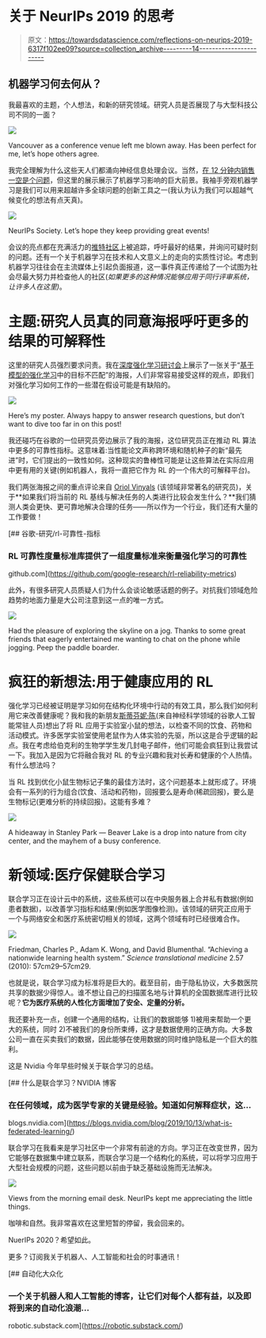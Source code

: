 # 关于 NeurIPs 2019 的思考

> 原文：<https://towardsdatascience.com/reflections-on-neurips-2019-6317f102ee09?source=collection_archive---------14----------------------->

## 机器学习何去何从？

我最喜欢的主题，个人想法，和新的研究领域。研究人员是否展现了与大型科技公司不同的一面？

![](img/2888b1ac2a4effb3fbe66873283a598b.png)

Vancouver as a conference venue left me blown away. Has been perfect for me, let’s hope others agree.

我完全理解为什么这些天人们都涌向神经信息处理会议。当然，[在 12 分钟内销售一空是个问题](https://www.forbes.com/sites/samshead/2018/09/05/ai-researchers-left-disappointed-as-nips-sells-out-in-under-12-minutes/#4be6caea20e9)，但这里的展示展示了机器学习影响的巨大前景。我袖手旁观机器学习是我们可以用来超越许多全球问题的创新工具之一(我认为认为我们可以超越气候变化的想法有点天真)。

![](img/f9892c3bacdb01c20ac6e74fc1d665f4.png)

NeurIPs Society. Let’s hope they keep providing great events!

会议的亮点都在充满活力的[推特社区](https://twitter.com/hashtag/NeurIPS2019?src=hashtag_click)上被追踪，呼吁最好的结果，并询问可疑时刻的问题。还有一个关于机器学习在技术和人文意义上的走向的实质性讨论。考虑到机器学习往往会在主流媒体上引起负面报道，这一事件真正传递给了一个试图为社会尽最大努力并检查他人的社区(*如果更多的这种情况能够应用于同行评审系统，让许多人在这里)*。

# 主题:研究人员真的同意海报呼吁更多的结果的可解释性

这里的研究人员强烈要求问责。我在[深度强化学习研讨会](https://sites.google.com/view/deep-rl-workshop-neurips-2019/home)上展示了一张关于“[基于模型的强化学习](http://people.eecs.berkeley.edu/~nol/paper_mbrl_mismatch.pdf)中的目标不匹配”的海报，人们非常容易接受这样的观点，即我们对强化学习如何工作的一些潜在假设可能是有缺陷的。

![](img/f9f9e5ec2e7270e7666d99a8f33a2731.png)

Here’s my poster. Always happy to answer research questions, but don’t want to dive too far in on this post!

我还碰巧在谷歌的一位研究员旁边展示了我的海报，这位研究员正在推动 RL 算法中更多的可靠性指标。这意味着:当性能论文声称跨环境和随机种子的新“最先进”时，它们提出的一致性如何。这种现实的鲁棒性可能是让这些算法在实际应用中更有用的关键(例如机器人，我将一直把它作为 RL 的一个伟大的可解释平台)。

我们两张海报之间的重点评论来自 [Oriol Vinyals](https://ai.google/research/people/OriolVinyals/) (该领域非常著名的研究员)，关于**如果我们将当前的 RL 基线与解决任务的人类进行比较会发生什么？**我们猜测人类会更快、更可靠地解决合理的任务——所以作为一个行业，我们还有大量的工作要做！

[](https://github.com/google-research/rl-reliability-metrics) [## 谷歌-研究/rl-可靠性-指标

### RL 可靠性度量标准库提供了一组度量标准来衡量强化学习的可靠性

github.com](https://github.com/google-research/rl-reliability-metrics) 

此外，有很多研究人员质疑人们为什么会谈论敏感话题的例子。对抗我们领域危险趋势的地面力量是大公司注意到这一点的唯一方式。

![](img/cdf54fa251d69f4d48d13b52101f754a.png)

Had the pleasure of exploring the skyline on a jog. Thanks to some great friends that eagerly entertained me wanting to chat on the phone while jogging. Peep the paddle boarder.

# 疯狂的新想法:用于健康应用的 RL

强化学习已经被证明是学习如何在结构化环境中行动的有效工具，那么我们如何利用它来改善健康呢？我和我的新朋友[斯蒂芬妮·陈](https://www.linkedin.com/in/scychan/)(来自神经科学领域的谷歌人工智能常驻人员)想出了将 RL 应用于实验室小鼠的想法，以检查不同的饮食、药物和活动模式。许多医学实验室使用老鼠作为人体实验的先驱，所以这是合乎逻辑的起点。我在考虑给伯克利的生物学学生发几封电子邮件，他们可能会疯狂到让我尝试一下。我加入是因为它将融合我对 RL 的专业兴趣和我对长寿和健康的个人热情。有什么想法吗？

当 RL 找到优化小鼠生物标记子集的最佳方法时，这个问题基本上就形成了。环境会有一系列的行为组合(饮食、活动和药物)，回报要么是寿命(稀疏回报)，要么是生物标记(更难分析的持续回报)。这能有多难？

![](img/bfcc5c42f5be2a0918c3162abee221d2.png)

A hideaway in Stanley Park — Beaver Lake is a drop into nature from city center, and the mayhem of a busy conference.

# 新领域:医疗保健联合学习

联合学习正在设计云中的系统，这些系统可以在中央服务器上合并私有数据(例如患者数据)，以改善学习指标和结果(例如医学图像检测)。该领域的研究正应用于一个与网络安全和医疗系统密切相关的领域，这两个领域有时已经很难合作。

![](img/d7176d36bde7792f2e21b3380d630248.png)

Friedman, Charles P., Adam K. Wong, and David Blumenthal. “Achieving a nationwide learning health system.” *Science translational medicine* 2.57 (2010): 57cm29–57cm29.

也就是说，联合学习成为标准将是巨大的。截至目前，由于隐私协议，大多数医院共享的数据少得惊人。谁不想让自己的扫描匿名地与计算机的全国数据库进行比较呢？**它为医疗系统的人性化方面增加了安全、定量的分析。**

我还要补充一点，创建一个通用的结构，让我们的数据能够 1)被用来帮助一个更大的系统，同时 2)不被我们的身份所束缚，这才是数据使用的正确方向。大多数公司一直在买卖我们的数据，因此能够在使用数据的同时维护隐私是一个巨大的胜利。

这是 Nvidia 今年早些时候关于联合学习的总结。

[](https://blogs.nvidia.com/blog/2019/10/13/what-is-federated-learning/) [## 什么是联合学习？NVIDIA 博客

### 在任何领域，成为医学专家的关键是经验。知道如何解释症状，这…

blogs.nvidia.com](https://blogs.nvidia.com/blog/2019/10/13/what-is-federated-learning/) 

联合学习在我看来是学习社区中一个非常有前途的方向。学习正在改变世界，因为它能够在数据集中建立联系，而联合学习是一个结构化的系统，可以将学习应用于大型社会规模的问题，这些问题以前由于缺乏基础设施而无法解决。

![](img/3f194b70785b3d10591743dfbf691153.png)

Views from the morning email desk. NeurIPs kept me appreciating the little things.

咖啡和自然。我非常喜欢在这里短暂的停留，我会回来的。

NuerIPs 2020？希望如此。

更多？订阅我关于机器人、人工智能和社会的时事通讯！

[](https://robotic.substack.com/) [## 自动化大众化

### 一个关于机器人和人工智能的博客，让它们对每个人都有益，以及即将到来的自动化浪潮…

robotic.substack.com](https://robotic.substack.com/)